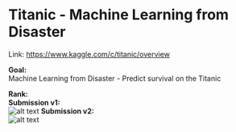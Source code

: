 # Titanic - Machine Learning from Disaster
Link: https://www.kaggle.com/c/titanic/overview

**Goal:** \
Machine Learning from Disaster - Predict survival on the Titanic

**Rank:** \
**Submission v1:** \
![alt text](https://github.com/RichengPiao/Titanic-Kaggle-Competition/blob/main/score_titanic.png)
**Submission v2:** \
![alt text](https://github.com/RichengPiao/Titanic-Kaggle-Competition/blob/main/score_titanic_v2.png)
